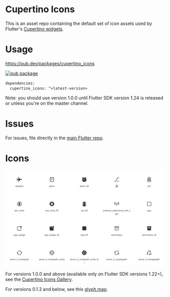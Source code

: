 # Cupertino Icons

This is an asset repo containing the default set of icon assets used by
Flutter's [Cupertino widgets](https://github.com/flutter/flutter/tree/master/packages/flutter/lib/src/cupertino).

# Usage

https://pub.dev/packages/cupertino_icons

[![pub package](https://img.shields.io/pub/v/cupertino_icons.svg)](https://pub.dev/packages/cupertino_icons)

```
dependencies:
  cupertino_icons: ^<latest-version>
```

Note: you should use version 1.0.0 until Flutter SDK version 1.24 is released or
unless you're on the master channel.

# Issues

For issues, file directly in the [main Flutter repo](https://github.com/flutter/flutter).

# Icons

[![icon gallery preview](gallery_preview_1.0.0.png)](https://flutter.github.io/cupertino_icons)

For versions 1.0.0 and above (available only on Flutter SDK versions 1.22+), see the [Cupertino Icons Gallery](https://flutter.github.io/cupertino_icons).

For versions 0.1.3 and below, see this [glyph map](https://raw.githubusercontent.com/flutter/cupertino_icons/master/map.png).
